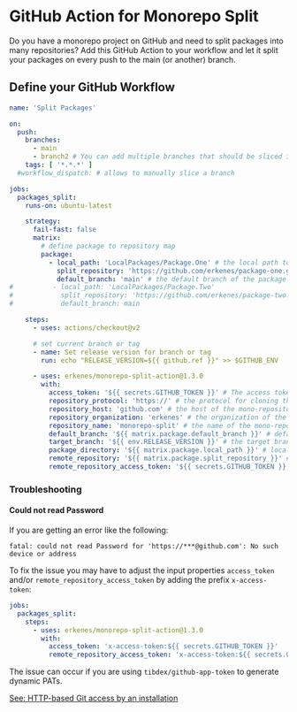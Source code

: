 # GitHub Action for Monorepo Split

Do you have a monorepo project on GitHub and need to split packages into many repositories?
Add this GitHub Action to your workflow and let it split your packages on every push to the main (or another) branch.


## Define your GitHub Workflow

```yaml
name: 'Split Packages'

on:
  push:
    branches:
      - main
      - branch2 # You can add multiple branches that should be sliced if a commit is pushed into the branch
    tags: [ '*.*.*' ]
  #workflow_dispatch: # allows to manually slice a branch

jobs:
  packages_split:
    runs-on: ubuntu-latest

    strategy:
      fail-fast: false
      matrix:
        # define package to repository map
        package:
          - local_path: 'LocalPackages/Package.One' # the local path to the package which should be separated
            split_repository: 'https://github.com/erkenes/package-one.git' # the target repository where the changed should be pushed
            default_branch: 'main' # the default branch of the package (most it is `main`)
#          - local_path: 'LocalPackages/Package.Two'
#            split_repository: 'https://github.com/erkenes/package-two.git'
#            default_branch: main

    steps:
      - uses: actions/checkout@v2

      # set current branch or tag
      - name: Set release version for branch or tag
        run: echo "RELEASE_VERSION=${{ github.ref }}" >> $GITHUB_ENV

      - uses: erkenes/monorepo-split-action@1.3.0
        with:
          access_token: '${{ secrets.GITHUB_TOKEN }}' # The access token for the repository
          repository_protocol: 'https://' # the protocol for cloning the mono-repository
          repository_host: 'github.com' # the host of the mono-repository
          repository_organization: 'erkenes' # the organization of the mono-repository
          repository_name: 'monorepo-split' # the name of the mono-repository
          default_branch: '${{ matrix.package.default_branch }}' # default branch from the matrix
          target_branch: '${{ env.RELEASE_VERSION }}' # the target branch of the mono-repository which should be sliced (depends on the pushed branch or tag)
          package_directory: '${{ matrix.package.local_path }}' # local path of the package from the matrix
          remote_repository: '${{ matrix.package.split_repository }}' # target repository of the package from the matrix
          remote_repository_access_token: '${{ secrets.GITHUB_TOKEN }}' # an access token for the target repository (optional)
```

### Troubleshooting

#### Could not read Password

If you are getting an error like the following:

```text
fatal: could not read Password for 'https://***@github.com': No such device or address
```

To fix the issue you may have to adjust the input properties `access_token` and/or `remote_repository_access_token` by adding the prefix `x-access-token`:

```yaml
jobs:
  packages_split:
    steps:
      - uses: erkenes/monorepo-split-action@1.3.0
        with:
          access_token: 'x-access-token:${{ secrets.GITHUB_TOKEN }}'
          remote_repository_access_token: 'x-access-token:${{ secrets.GITHUB_TOKEN }}'
```

The issue can occur if you are using `tibdex/github-app-token` to generate dynamic PATs.

[See: HTTP-based Git access by an installation](https://docs.github.com/en/developers/apps/building-github-apps/authenticating-with-github-apps#http-based-git-access-by-an-installation)
